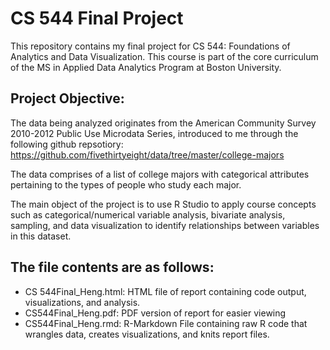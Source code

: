 # CS 544 Final Project

This repository contains my final project for CS 544: Foundations of Analytics and Data Visualization.
This course is part of the core curriculum of the MS in Applied Data Analytics Program at Boston University.

## Project Objective:

The data being analyzed originates from the American Community Survey 2010-2012 Public Use Microdata Series, introduced to me through the following github repsotiory:
https://github.com/fivethirtyeight/data/tree/master/college-majors

The data comprises of a list of college majors with categorical attributes pertaining to the types of people who study each major.

The main object of the project is to use R Studio to apply course concepts such as categorical/numerical variable analysis, bivariate analysis, sampling, and data visualization to identify relationships between variables in this dataset.

## The file contents are as follows:
- CS 544Final_Heng.html: HTML file of report containing code output, visualizations, and analysis.
- CS544Final_Heng.pdf: PDF version of report for easier viewing
- CS544Final_Heng.rmd: R-Markdown File containing raw R code that wrangles data, creates visualizations, and knits report files.
